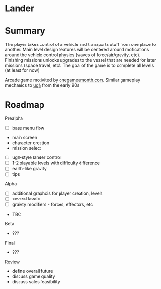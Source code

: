 Lander
===

Summary
===
The player takes control of a vehicle and transports stuff from one place to another. Main level design features will be centered around mofications around the vehicle control physics (waves of force/air/gravity, etc). Finishing missions unlocks upgrades to the vessel that are needed for later missions (space travel, etc). The goal of the game is to complete all levels (at least for now).

Arcade game motivited by [onegameamonth.com](onegameamonth.com). Similar gameplay mechanics to [ugh](http://en.wikipedia.org/wiki/Ugh!) from the early 90s. 

Roadmap
========


Prealpha
- [ ] base menu flow
- main screen
- character creation
- mission select
- [ ] ugh-style lander control
- [ ] 1-2 playable levels with difficulty difference
- [ ] earth-like gravity
- [ ] tips

Alpha
- [ ] additional graphcis for player creation, levels
- [ ] several levels
- [ ] graivty modifiers - forces, effectors, etc
- TBC

Beta
- ???

Final 
- ???

Review
- define overall future
- discuss game quality
- discuss sales feasibility
